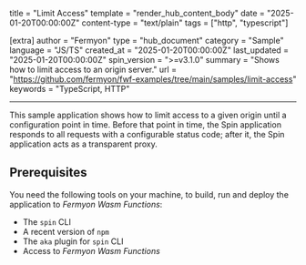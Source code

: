 title = "Limit Access"
template = "render_hub_content_body"
date = "2025-01-20T00:00:00Z"
content-type = "text/plain"
tags = ["http", "typescript"]

[extra]
author = "Fermyon"
type = "hub_document"
category = "Sample"
language = "JS/TS"
created_at = "2025-01-20T00:00:00Z"
last_updated = "2025-01-20T00:00:00Z"
spin_version = ">=v3.1.0"
summary = "Shows how to limit access to an origin server."
url = "https://github.com/fermyon/fwf-examples/tree/main/samples/limit-access"
keywords = "TypeScript, HTTP"

---

This sample application shows how to limit access to a given origin until a configuration point in time.
Before that point in time, the Spin application responds to all requests with a configurable status code;
after it, the Spin application acts as a transparent proxy.

## Prerequisites

You need the following tools on your machine, to build, run and deploy the application to _Fermyon Wasm Functions_:

- The `spin` CLI
- A recent version of `npm`
- The `aka` plugin for `spin` CLI
- Access to _Fermyon Wasm Functions_
